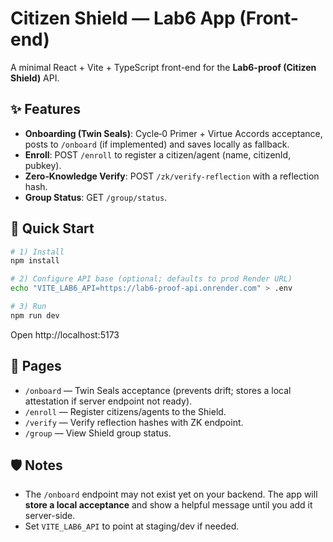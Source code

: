 # Citizen Shield — Lab6 App (Front-end)

A minimal React + Vite + TypeScript front-end for the **Lab6-proof (Citizen Shield)** API.

## ✨ Features
- **Onboarding (Twin Seals)**: Cycle‑0 Primer + Virtue Accords acceptance, posts to `/onboard` (if implemented) and saves locally as fallback.
- **Enroll**: POST `/enroll` to register a citizen/agent (name, citizenId, pubkey).
- **Zero‑Knowledge Verify**: POST `/zk/verify-reflection` with a reflection hash.
- **Group Status**: GET `/group/status`.

## 🚀 Quick Start

```bash
# 1) Install
npm install

# 2) Configure API base (optional; defaults to prod Render URL)
echo "VITE_LAB6_API=https://lab6-proof-api.onrender.com" > .env

# 3) Run
npm run dev
```

Open http://localhost:5173

## 🧭 Pages
- `/onboard` — Twin Seals acceptance (prevents drift; stores a local attestation if server endpoint not ready).
- `/enroll` — Register citizens/agents to the Shield.
- `/verify` — Verify reflection hashes with ZK endpoint.
- `/group` — View Shield group status.

## 🛡️ Notes
- The `/onboard` endpoint may not exist yet on your backend. The app will **store a local acceptance** and show a helpful message until you add it server-side.
- Set `VITE_LAB6_API` to point at staging/dev if needed.

